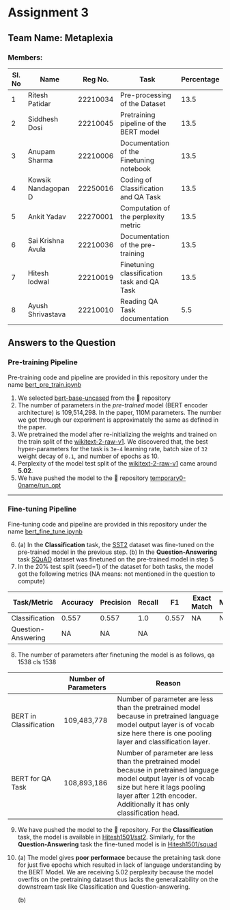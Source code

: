 # Assignment 3

## Team Name: Metaplexia
### Members: 


| Sl. No | Name                | Reg No.  | Task | Percentage |
|--------|---------------------|----------|------|-----|
| 1      | Ritesh Patidar      | 22210034 | Pre-processing of the Dataset | 13.5 |
| 2      | Siddhesh Dosi       | 22210045 | Pretraining pipeline of the BERT model |13.5|
| 3      | Anupam Sharma       | 22210006 | Documentation of the Finetuning notebook |13.5|
| 4      | Kowsik Nandagopan D | 22250016 | Coding of Classification and QA Task |13.5|
| 5      | Ankit Yadav         | 22270001 | Computation of the perplexity metric |13.5|
| 6      | Sai Krishna Avula   | 22210036 | Documentation of the pre-training |13.5|
| 7      | Hitesh lodwal       | 22210019 | Finetuning classification task and QA Task |13.5| 
| 8      | Ayush Shrivastava   | 22210010 | Reading QA Task documentation |5.5|

## Answers to the Question
### Pre-training Pipeline
Pre-training code and pipeline are provided in this repository under the name [bert_pre_train.ipynb](https://github.com/NLP613-Metaplexia/assignment3/blob/main/bert_pre_train.ipynb)
1. We selected [bert-base-uncased](https://huggingface.co/bert-base-uncased) from the 🤗 repository
2. The number of parameters in the _pre-trained_ model (BERT encoder architecture) is 109,514,298. In the paper, 110M parameters. The number we got through our experiment is approximately the same as defined in the paper.
3. We pretrained the model after re-initializing the weights and trained on the train split of the [wikitext-2-raw-v1](https://huggingface.co/datasets/wikitext/viewer/wikitext-2-raw-v1). We discovered that, the best hyper-parameters for the task is `3e-4` learning rate, batch size of `32` weight decay of `0.1`, and number of epochs as 10.
4. Perplexity of the model test split of the [wikitext-2-raw-v1](https://huggingface.co/datasets/wikitext/viewer/wikitext-2-raw-v1) came around **5.02**. 
5. We have pushed the model to the 🤗 repository [temporary0-0name/run_opt](https://huggingface.co/temporary0-0name/run_opt)
---   

### Fine-tuning Pipeline
Fine-tuning code and pipeline are provided in this repository under the name [bert_fine_tune.ipynb](https://github.com/NLP613-Metaplexia/assignment3/blob/main/bert_fine_tune.ipynb)

6. (a) In the **Classification** task, the [SST2](https://www.kaggle.com/datasets/atulanandjha/stanford-sentiment-treebank-v2-sst2) dataset was fine-tuned on the pre-trained model in the previous step.
   (b) In the **Question-Answering** task [SQuAD](https://huggingface.co/datasets/squad_v2) dataset was finetuned on the pre-trained model in step 5
7. In the 20% test split (seed=1) of the dataset for both tasks, the model got the following metrics (NA means: not mentioned in the question to compute)

   
 | **Task/Metric**    | **Accuracy** | **Precision** | **Recall** | **F1** | **Exact Match** | **METEOR** | **BLEU** | **ROUGE** |
|--------------------|--------------|---------------|------------|--------|-----------------|------------|----------|-----------|
| Classification     | 0.557        | 0.557         | 1.0        | 0.557  | NA              | NA         | NA       | NA        |
| Question-Answering | NA           | NA            | NA         |        |                 |            |          |           |  


8. The number of parameters after finetuning the model is as follows, qa 1538  cls 1538
   
|                        | **Number of Parameters** | **Reason** |
|------------------------|--------------------------|------------|
| BERT in Classification | 109,483,778              |   Number of parameter are less than the pretrained model because in pretrained language model output layer is of vocab size here there is one pooling layer and classification layer.         |
| BERT for QA Task       | 108,893,186                  |   Number of parameter are less than the pretrained model because in pretrained language model output layer is of vocab size but here it lags pooling layer after 12th encoder. Additionally it has only classification head.          |

9. We have pushed the model to the 🤗 repository. For the **Classification** task, the model is available in [Hitesh1501/sst2](https://huggingface.co/Hitesh1501/sst2). Similarly, for the **Question-Answering** task the fine-tuned model is in
 [Hitesh1501/squad](https://huggingface.co/Hitesh1501/squad)
10. (a) The model gives **poor performace** because the pretaining task done for just five epochs which resulted in lack of language understanding by the BERT Model. We are receiving 5.02 perplexity because the model overfits on the pretraining dataset thus lacks the generalizability on the downstream task like Classification and Question-answering.
    
    (b) 
